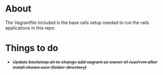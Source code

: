 # About
The Vagrantfile included is the base rails setup needed to run the rails applications in this repo.

# Things to do
- ~~Update bootstrap.sh to change add vagrant as owner of /usr/rvm after install chown user (folder-directory)~~
